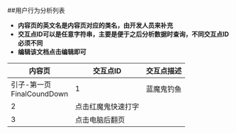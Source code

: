 ##用户行为分析列表

- **内容页的英文名是内容页对应的类名，由开发人员来补充**
- **交互点ID可以是任意字符串，主要是便于之后分析数据时查询，不同交互点ID必须不同**
- **编辑该文档点击编辑即可**

内容页 | 交互点ID | 交互点描述
---   | ---     | ---
引子-第一页<br>FinalCoundDown | 1 | 蓝魔鬼钓鱼
 | 2 | 点击红魔鬼快速打字
 | 3 | 点击电脑后翻页
